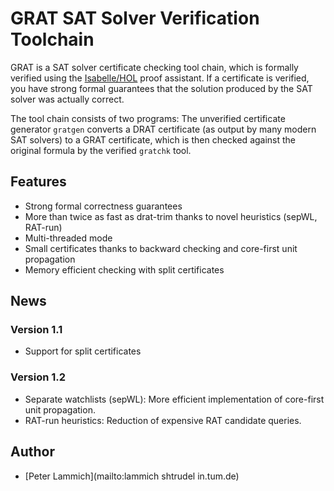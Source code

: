 # GRAT SAT Solver Verification Toolchain #

GRAT is a SAT solver certificate checking tool chain, which is formally verified using the
[Isabelle/HOL](https:/isabelle.in.tum.de) proof assistant. If a certificate is verified, you have
strong formal guarantees that the solution produced by the SAT solver was actually correct.

The tool chain consists of two programs: The unverified certificate generator <code>gratgen</code>
converts a DRAT certificate (as output by many modern SAT solvers) to a GRAT certificate, which is
then checked against the original formula by the verified <code>gratchk</code> tool.

## Features ##

* Strong formal correctness guarantees
* More than twice as fast as drat-trim thanks to novel heuristics (sepWL, RAT-run)
* Multi-threaded mode
* Small certificates thanks to backward checking and core-first unit propagation
* Memory efficient checking with split certificates

## News ##
### Version 1.1 ###
  * Support for split certificates

### Version 1.2 ###
  * Separate watchlists (sepWL): More efficient implementation of core-first unit propagation.
  * RAT-run heuristics: Reduction of expensive RAT candidate queries.


## Author ##

* [Peter Lammich](mailto:lammich shtrudel in.tum.de)
